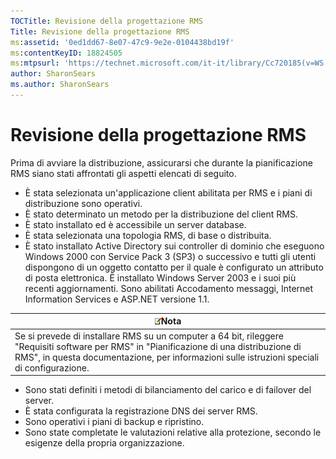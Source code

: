 ```yaml
---
TOCTitle: Revisione della progettazione RMS
Title: Revisione della progettazione RMS
ms:assetid: '0ed1dd67-8e07-47c9-9e2e-0104438bd19f'
ms:contentKeyID: 18824505
ms:mtpsurl: 'https://technet.microsoft.com/it-it/library/Cc720185(v=WS.10)'
author: SharonSears
ms.author: SharonSears
---
```


Revisione della progettazione RMS
=================================

Prima di avviare la distribuzione, assicurarsi che durante la pianificazione RMS siano stati affrontati gli aspetti elencati di seguito.

-   È stata selezionata un'applicazione client abilitata per RMS e i piani di distribuzione sono operativi.
-   È stato determinato un metodo per la distribuzione del client RMS.
-   È stato installato ed è accessibile un server database.
-   È stata selezionata una topologia RMS, di base o distribuita.
-   È stato installato Active Directory sui controller di dominio che eseguono Windows 2000 con Service Pack 3 (SP3) o successivo e tutti gli utenti dispongono di un oggetto contatto per il quale è configurato un attributo di posta elettronica. È installato Windows Server 2003 e i suoi più recenti aggiornamenti. Sono abilitati Accodamento messaggi, Internet Information Services e ASP.NET versione 1.1.

| ![](/security-updates/images/Cc720185.note(WS.10).gif)Nota                                                                                                                                                                    |
|------------------------------------------------------------------------------------------------------------------------------------------------------------------------------------------------------------------------------------------|
| Se si prevede di installare RMS su un computer a 64 bit, rileggere "Requisiti software per RMS" in "Pianificazione di una distribuzione di RMS", in questa documentazione, per informazioni sulle istruzioni speciali di configurazione. |

-   Sono stati definiti i metodi di bilanciamento del carico e di failover del server.
-   È stata configurata la registrazione DNS dei server RMS.
-   Sono operativi i piani di backup e ripristino.
-   Sono state completate le valutazioni relative alla protezione, secondo le esigenze della propria organizzazione.
